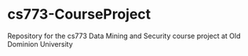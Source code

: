 # cs773-CourseProject
Repository for the cs773 Data Mining and Security course project at Old Dominion University
